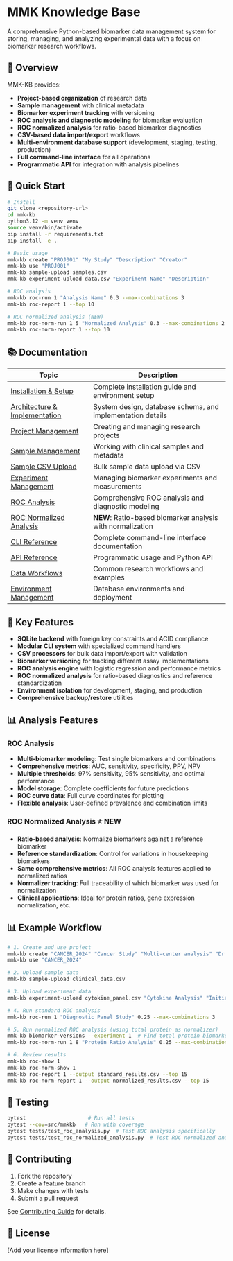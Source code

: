 # MMK Knowledge Base

A comprehensive Python-based biomarker data management system for storing, managing, and analyzing experimental data with a focus on biomarker research workflows.

## 🎯 Overview

MMK-KB provides:
- **Project-based organization** of research data
- **Sample management** with clinical metadata  
- **Biomarker experiment tracking** with versioning
- **ROC analysis and diagnostic modeling** for biomarker evaluation
- **ROC normalized analysis** for ratio-based biomarker diagnostics
- **CSV-based data import/export** workflows
- **Multi-environment database support** (development, staging, testing, production)
- **Full command-line interface** for all operations
- **Programmatic API** for integration with analysis pipelines

## 🚀 Quick Start

```bash
# Install
git clone <repository-url>
cd mmk-kb
python3.12 -m venv venv
source venv/bin/activate
pip install -r requirements.txt
pip install -e .

# Basic usage
mmk-kb create "PROJ001" "My Study" "Description" "Creator"
mmk-kb use "PROJ001"
mmk-kb sample-upload samples.csv
mmk-kb experiment-upload data.csv "Experiment Name" "Description"

# ROC analysis
mmk-kb roc-run 1 "Analysis Name" 0.3 --max-combinations 3
mmk-kb roc-report 1 --top 10

# ROC normalized analysis (NEW)
mmk-kb roc-norm-run 1 5 "Normalized Analysis" 0.3 --max-combinations 2
mmk-kb roc-norm-report 1 --top 10
```

## 📚 Documentation

| Topic | Description |
|-------|-------------|
| [Installation & Setup](docs/INSTALLATION.md) | Complete installation guide and environment setup |
| [Architecture & Implementation](docs/ARCHITECTURE.md) | System design, database schema, and implementation details |
| [Project Management](docs/PROJECT_MANAGEMENT.md) | Creating and managing research projects |
| [Sample Management](docs/SAMPLE_MANAGEMENT.md) | Working with clinical samples and metadata |
| [Sample CSV Upload](docs/SAMPLE_CSV_UPLOAD.md) | Bulk sample data upload via CSV |
| [Experiment Management](docs/EXPERIMENT_MANAGEMENT.md) | Managing biomarker experiments and measurements |
| [ROC Analysis](docs/ROC_ANALYSIS.md) | Comprehensive ROC analysis and diagnostic modeling |
| [ROC Normalized Analysis](docs/ROC_NORMALIZED_ANALYSIS.md) | **NEW**: Ratio-based biomarker analysis with normalization |
| [CLI Reference](docs/CLI_REFERENCE.md) | Complete command-line interface documentation |
| [API Reference](docs/API_REFERENCE.md) | Programmatic usage and Python API |
| [Data Workflows](docs/WORKFLOWS.md) | Common research workflows and examples |
| [Environment Management](docs/ENVIRONMENTS.md) | Database environments and deployment |

## 🔧 Key Features

- **SQLite backend** with foreign key constraints and ACID compliance
- **Modular CLI system** with specialized command handlers
- **CSV processors** for bulk data import/export with validation
- **Biomarker versioning** for tracking different assay implementations
- **ROC analysis engine** with logistic regression and performance metrics
- **ROC normalized analysis** for ratio-based diagnostics and reference standardization
- **Environment isolation** for development, staging, and production
- **Comprehensive backup/restore** utilities

## 📊 Analysis Features

### ROC Analysis
- **Multi-biomarker modeling**: Test single biomarkers and combinations
- **Comprehensive metrics**: AUC, sensitivity, specificity, PPV, NPV
- **Multiple thresholds**: 97% sensitivity, 95% sensitivity, and optimal performance
- **Model storage**: Complete coefficients for future predictions
- **ROC curve data**: Full curve coordinates for plotting
- **Flexible analysis**: User-defined prevalence and combination limits

### ROC Normalized Analysis ⭐ NEW
- **Ratio-based analysis**: Normalize biomarkers against a reference biomarker
- **Reference standardization**: Control for variations in housekeeping biomarkers
- **Same comprehensive metrics**: All ROC analysis features applied to normalized ratios
- **Normalizer tracking**: Full traceability of which biomarker was used for normalization
- **Clinical applications**: Ideal for protein ratios, gene expression normalization, etc.

## 📊 Example Workflow

```bash
# 1. Create and use project
mmk-kb create "CANCER_2024" "Cancer Study" "Multi-center analysis" "Dr. Research"
mmk-kb use "CANCER_2024"

# 2. Upload sample data
mmk-kb sample-upload clinical_data.csv

# 3. Upload experiment data
mmk-kb experiment-upload cytokine_panel.csv "Cytokine Analysis" "Initial screening"

# 4. Run standard ROC analysis
mmk-kb roc-run 1 "Diagnostic Panel Study" 0.25 --max-combinations 3

# 5. Run normalized ROC analysis (using total protein as normalizer)
mmk-kb biomarker-versions --experiment 1  # Find total protein biomarker version ID
mmk-kb roc-norm-run 1 8 "Protein Ratio Analysis" 0.25 --max-combinations 2

# 6. Review results
mmk-kb roc-show 1
mmk-kb roc-norm-show 1
mmk-kb roc-report 1 --output standard_results.csv --top 15
mmk-kb roc-norm-report 1 --output normalized_results.csv --top 15
```

## 🧪 Testing

```bash
pytest                    # Run all tests
pytest --cov=src/mmkkb   # Run with coverage
pytest tests/test_roc_analysis.py  # Test ROC analysis specifically
pytest tests/test_roc_normalized_analysis.py  # Test ROC normalized analysis
```

## 🤝 Contributing

1. Fork the repository
2. Create a feature branch
3. Make changes with tests
4. Submit a pull request

See [Contributing Guide](docs/CONTRIBUTING.md) for details.

## 📄 License

[Add your license information here]